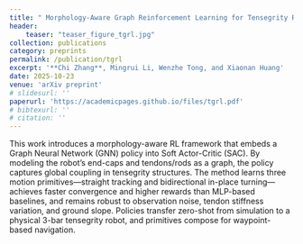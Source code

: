 ```yaml
---
title: " Morphology-Aware Graph Reinforcement Learning for Tensegrity Robot Locomotion"
header:
    teaser: "teaser_figure_tgrl.jpg"
collection: publications
category: preprints
permalink: /publication/tgrl
excerpt: '**Chi Zhang**, Mingrui Li, Wenzhe Tong, and Xiaonan Huang'
date: 2025-10-23
venue: 'arXiv preprint'
# slidesurl: ''
paperurl: 'https://academicpages.github.io/files/tgrl.pdf'
# bibtexurl: ''
# citation: ''
---
```

This work introduces a morphology-aware RL framework that embeds a Graph Neural Network (GNN) policy into Soft Actor-Critic (SAC). By modeling the robot’s end-caps and tendons/rods as a graph, the policy captures global coupling in tensegrity structures. The method learns three motion primitives—straight tracking and bidirectional in-place turning—achieves faster convergence and higher rewards than MLP-based baselines, and remains robust to observation noise, tendon stiffness variation, and ground slope. Policies transfer zero-shot from simulation to a physical 3-bar tensegrity robot, and primitives compose for waypoint-based navigation.